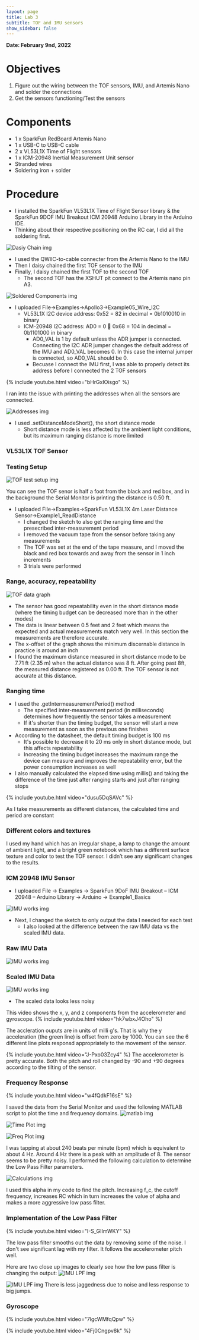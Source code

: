 ```yaml
---
layout: page
title: Lab 3
subtitle: TOF and IMU sensors
show_sidebar: false
---
```


**Date: February 9nd, 2022**

# Objectives
1. Figure out the wiring between the TOF sensors, IMU, and Artemis Nano and solder the connections
2. Get the sensors functioning/Test the sensors

# Components
- 1 x SparkFun RedBoard Artemis Nano
- 1 x USB-C to USB-C cable
- 2 x VL53L1X Time of Flight sensors
- 1 x ICM-20948 Inertial Measurement Unit sensor
- Stranded wires
- Soldering iron + solder

# Procedure
- I installed the SparkFun VL53L1X Time of Flight Sensor library & the SparkFun 9DOF IMU Breakout ICM 20948 Arduino Library in the Arduino IDE.
- Thinking about their respective positioning on the RC car, I did all the soldering first.

![Dasiy Chain img](img/lab3/Lab3-daisy-chain.JPG)

- I used the QWIIC-to-cable connecter from the Artemis Nano to the IMU
- Then I daisy chained the first TOF sensor to the IMU
- Finally, I daisy chained the first TOF to the second TOF
    - The second TOF has the XSHUT pit connect to the Artemis nano pin A3.
        
![Soldered Components img](img/lab3/Lab3-soldered-components.jpg)

- I uploaded File->Examples->Apollo3->Example05_Wire_I2C
    - VL53L1X I2C device address: 0x52 = 82 in decimal = 0b1010010 in binary
    - ICM-20948 I2C address: AD0 = 0  0x68 = 104 in decimal = 0b1101000 in binary
        - AD0_VAL is 1 by default unless the ADR jumper is connected. Connecting the I2C ADR jumper changes the default address of the IMU and AD0_VAL becomes 0. In this case the internal jumper is connected, so AD0_VAL should be 0.
        - Becuase I connect the IMU first, I was able to properly detect its address before I connected the 2 TOF sensors

{% include youtube.html video="bHrGxIOisgo" %}

I ran into the issue with printing the addresses when all the sensors are connected.

![Addresses img](img/lab3/Lab3-addresses-all-detected.png)

- I used .setDistanceModeShort(), the short distance mode
    - Short distance mode is less affected by the ambient light conditions, but its maximum ranging distance is
more limited

### VL53L1X TOF Sensor

### Testing Setup

![TOF test setup img](img/lab3/Lab3-tof-test.JPG)

You can see the TOF senor is half a foot from the black and red box, and in the background the Serial Monitor is printing the distance is 0.50 ft.

- I uploaded File->Examples->SparkFun VL53L1X 4m Laser Distance Sensor->Example1_ReadDistance
    - I changed the sketch to also get the ranging time and the presecribed inter-measurement period
    - I removed the vacuum tape from the sensor before taking any measurements
    - The TOF was set at the end of the tape measure, and I moved the black and red box towards and away from the sensor in 1 inch increments
    - 3 trials were performed

### Range, accuracy, repeatability

![TOF data graph](img/lab3/tof_data_IMG.png)

- The sensor has good repeatability even in the short distance mode (where the timing budget can be decreased more than in the other modes)
- The data is linear between 0.5 feet and 2 feet which means the expected and actual measurements match very well. In this section the measurements are therefore accurate.
- The x-offset of the graph shows the minimum discernable distance in practice is around an inch
- I found the maximum distance measured in short distance mode to be 7.71 ft (2.35 m) when the actual distance was 8 ft. After going past 8ft, the measured distance registered as 0.00 ft. The TOF sensor is not accurate at this distance.

### Ranging time
- I used the .getIntermeasurementPeriod() method
  - The specified inter-measurement period (in milliseconds) determines how frequently the sensor takes a measurement
  - If it's shorter than the timing budget, the sensor will start a new measurement as soon as the previous one finishes
- According to the datasheet, the default timing budget is 100 ms
  - It's possible to decrease it to 20 ms only in short distance mode, but this affects repeatability
  - Increasing the timing budget increases the maximum range the device can measure and improves the repeatability error, but the power consumption increases as well
- I also manually calculated the elapsed time using millis() and taking the difference of the time just after ranging starts and just after ranging stops

{% include youtube.html video="dusu5DqSAVc" %}

As I take measurements as different distances, the calculated time and period are constant

### Different colors and textures
I used my hand which has an irregular shape, a lamp to change the amount of ambient light, and a bright green notebook which has a different surface texture and color to test the TOF sensor. I didn’t see any significant changes to the results.

### ICM 20948 IMU Sensor
- I uploaded File -> Examples -> SparkFun 9DoF IMU Breakout – ICM 20948 – Arduino Library -> Arduino -> Example1_Basics

![IMU works img](img/lab3/Lab3-imu-functioning.png)

- Next, I changed the sketch to only output the data I needed for each test
  - I also looked at the difference between the raw IMU data vs the scaled IMU data.

### Raw IMU Data
![IMU works img](img/lab3/Lab3-imu-raw-data.png)

### Scaled IMU Data
![IMU works img](img/lab3/Lab3-imu-scaled-data.png)

- The scaled data looks less noisy

This video shows the x, y, and z components from the accelerometer and gyroscope.
{% include youtube.html video="hk7wbxJ4Oho" %}

The accleration ouputs are in units of milli g's. That is why the y acceleration (the green line) is offset from zero by 1000. You can see the 6 different line plots responsd appropriately to the movement of the sensor.

{% include youtube.html video="J-Pxo03Zcy4" %}
The accelerometer is pretty accurate. Both the pitch and roll changed by -90 and +90 degrees according to the tilting of the sensor.

### Frequency Response

{% include youtube.html video="w4fQdkF16sE" %}

I saved the data from the Serial Monitor and used the following MATLAB script to plot the time and frequency domains.
![matlab img](img/lab3/lab3-fft-matlab.png)

![Time Plot img](img/lab3/lab3_time_domain_IMG.png)

![Freq Plot img](img/lab3/lab3_freq_domain_IMG.png)

I was tapping at about 240 beats per minute (bpm) which is equivalent to about 4 Hz. Around 4 Hz there is a peak with an amplitude of 8. The sensor seems to be pretty noisy. I performed the following calculation to determine the Low Pass Filter parameters.

![Calculations img](img/lab3/lab3-alpha-calc.png)

I used this alpha in my code to find the pitch. Increasing f_c, the cutoff frequency, increases RC which in turn increases the value of alpha and makes a more aggressive low pass filter.

### Implementation of the Low Pass Filter

{% include youtube.html video="I-S_GIImWKY" %}

The low pass filter smooths out the data by removing some of the noise. I don't see significant lag with my filter. It follows the accelerometer pitch well.

Here are two close up images to clearly see how the low pass filter is changing the output:
![IMU LPF img](img/lab3/Lab3-LPF1.png)

![IMU LPF img](img/lab3/Lab3-LPF2.png)
There is less jaggedness due to noise and less response to big jumps.

### Gyroscope

{% include youtube.html video="7lgcWMfqQpw" %}

{% include youtube.html video="4Fj0Cngpv8k" %}
